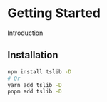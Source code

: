 # Getting Started

Introduction

## Installation

```bash
npm install tslib -D
# Or
yarn add tslib -D
pnpm add tslib -D
```
